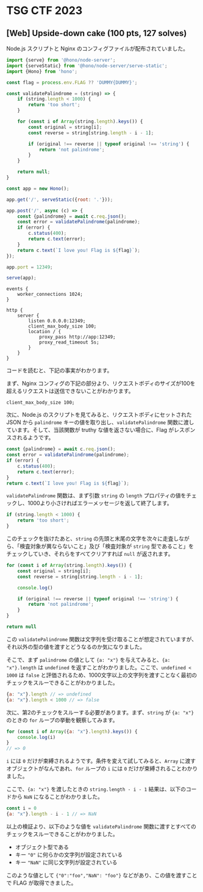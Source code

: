 # TSG CTF 2023 

## [Web] Upside-down cake (100 pts, 127 solves)

Node.js スクリプトと Nginx のコンフィグファイルが配布されていました。

```js
import {serve} from '@hono/node-server';
import {serveStatic} from '@hono/node-server/serve-static';
import {Hono} from 'hono';

const flag = process.env.FLAG ?? 'DUMMY{DUMMY}';

const validatePalindrome = (string) => {
    if (string.length < 1000) {
        return 'too short';
    }

    for (const i of Array(string.length).keys()) {
        const original = string[i];
        const reverse = string[string.length - i - 1];

        if (original !== reverse || typeof original !== 'string') {
            return 'not palindrome';
        }
    }

    return null;
}

const app = new Hono();

app.get('/', serveStatic({root: '.'}));

app.post('/', async (c) => {
    const {palindrome} = await c.req.json();
    const error = validatePalindrome(palindrome);
    if (error) {
        c.status(400);
        return c.text(error);
    }
    return c.text(`I love you! Flag is ${flag}`);
});

app.port = 12349;

serve(app);
```

```text
events {
    worker_connections 1024;
}

http {
    server {
        listen 0.0.0.0:12349;
        client_max_body_size 100;
        location / {
            proxy_pass http://app:12349;
            proxy_read_timeout 5s;
        }
    }
}
```

コードを読むと、下記の事実がわかります。

まず、Nginx コンフィグの下記の部分より、リクエストボディのサイズが100を超えるリクエストは送信できないことがわかります。

```text
client_max_body_size 100;
```

次に、Node.js のスクリプトを見てみると、リクエストボディにセットされた JSON から `palindrome` キーの値を取り出し、`validatePalindrome` 関数に渡しています。そして、当該関数が truthy な値を返さない場合に、Flag がレスポンスされるようです。

```js
const {palindrome} = await c.req.json();
const error = validatePalindrome(palindrome);
if (error) {
    c.status(400);
    return c.text(error);
}
return c.text(`I love you! Flag is ${flag}`);
```

`validatePalindrome` 関数は、まず引数 `string` の `length` プロパティの値をチェックし、1000より小さければエラーメッセージを返して終了します。

```js
if (string.length < 1000) {
    return 'too short';
}
```

このチェックを抜けたあと、`string` の先頭と末尾の文字を次々に走査しながら、「検査対象が異ならないこと」及び「検査対象が `string` 型であること」をチェックしていき、それらをすべてクリアすれば `null` が返されます。

```js
for (const i of Array(string.length).keys()) {
    const original = string[i];
    const reverse = string[string.length - i - 1];

    console.log()

    if (original !== reverse || typeof original !== 'string') {
        return 'not palindrome';
    }
}

return null
```

この `validatePalindrome` 関数は文字列を受け取ることが想定されていますが、それ以外の型の値を渡すとどうなるのか気になりました。

そこで、まず `palindrome` の値として `{a: "x"}` を与えてみると、`{a: "x"}.length` は `undefined` を返すことがわかりました。ここで、`undefined < 1000` は `false` と評価されるため、1000文字以上の文字列を渡すことなく最初のチェックをスルーできることがわかりました。

```js
{a: "x"}.length // => undefined
{a: "x"}.length < 1000 // => false
```

次に、第2のチェックをスルーする必要があります。まず、`string` が `{a: "x"}` のときの `for` ループの挙動を観察してみます。

```js
for (const i of Array({a: "x"}.length).keys()) { 
    console.log(i) 
}
// => 0
```

`i` には `0` だけが束縛されるようです。条件を変えて試してみると、`Array` に渡すオブジェクトがなんであれ、`for` ループの `i` には `0` だけが束縛されることわかりました。

ここで、`{a: "x"}` を渡したときの `string.length - i - 1` 結果は、以下のコードから `NaN` になることがわかりました。

```js
const i = 0
{a: "x"}.length - i - 1 // => NaN
```

以上の検証より、以下のような値を `validatePalindrome` 関数に渡すとすべてのチェックをスルーできることがわかりました。

- オブジェクト型である
- キー `"0"` に何らかの文字列が設定されている
- キー `"NaN"` に同じ文字列が設定されている

このような値として `{"0":"foo","NaN": "foo"}` などがあり、この値を渡すことで FLAG が取得できました。
